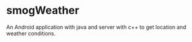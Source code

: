 # smogWeather
An Android application with java and server with c++ to get location and weather conditions. 
